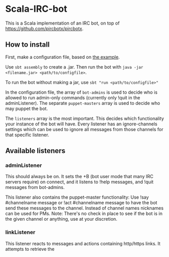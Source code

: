 # Scala-IRC-bot

This is a Scala implementation of an IRC bot, on top of https://github.com/pircbotx/pircbotx.

## How to install
First, make a configuration file, based on [the example](example.conf).

Use `sbt assembly` to create a .jar. Then run the bot with `java -jar <filename.jar> <path/to/configfile>`.

To run the bot without making a jar, use `sbt "run <path/to/configfile>"`

In the configuration file, the array of `bot-admins` is used to decide who is allowed to run admin-only commands (currently
 only !quit in the adminListener). The separate `puppet-masters` array is used to decide who may puppet the bot.
  
The `listeners` array is the most important. This decides which functionality your instance of the bot will have.
Every listener has an ignore-channels settings which can be used to ignore all messages from those channels for that
specific listener.
 
## Available listeners

### adminListener
This should always be on. It sets the +B (bot user mode that many IRC servers require) on connect, and it listens to
!help messages, and !quit messages from bot-admins. 

This listener also contains the puppet-master functionality:
Use !say #channelname message or !act #channelname message to have the bot send these messages to the channel.
Instead of channel names nicknames can be used for PMs. Note: There's no check in place to see if the bot is in the
given channel or anything, use at your discretion. 

### linkListener
This listener reacts to messages and actions containing http/https links. It attempts to retrieve the <title> tag in
html pages and if it can find one, it will send the title to the channel.

# Known issues
There appears to be a race condition in the HttpClient where sometimes a Future fails. This is hard to debug since adding
logging seems to make this not happen anymore. The result of this bug is that sometimes a title doesn't come through.
